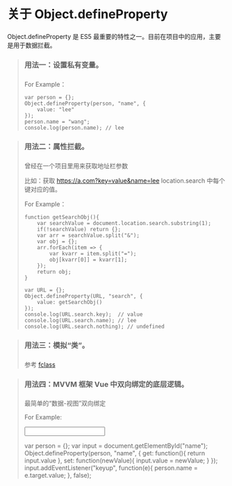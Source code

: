 # 关于 Object.defineProperty

###

Object.defineProperty 是 ES5 最重要的特性之一。目前在项目中的应用，主要是用于数据拦截。

> ### 用法一：设置私有变量。
> 
> ###
> 
> For Example：
> 
>     var person = {};
>     Object.defineProperty(person, "name", {
>         value: "lee"
>     });
>     person.name = "wang";
>     console.log(person.name); // lee
> 


> ### 用法二：属性拦截。
> 
> ###
> 
> 曾经在一个项目里用来获取地址栏参数 
> 
> 比如：获取 https://a.com?key=value&name=lee location.search 中每个键对应的值。
> 
> For Example：
> 
>     function getSearchObj(){
>         var searchValue = document.location.search.substring(1);
>         if(!searchValue) return {};
>         var arr = searchValue.split("&");
>         var obj = {};
>         arr.forEach(item => {
>             var kvarr = item.split("=");
>             obj[kvarr[0]] = kvarr[1];
>         });
>         return obj;
>     }
>
>     var URL = {};
>     Object.defineProperty(URL, "search", {
>         value: getSearchObj()
>     });
>     console.log(URL.search.key);  // value
>     console.log(URL.search.name); // lee
>     console.log(URL.search.nothing); // undefined


> ### 用法三：模拟“类”。
> 
> ###
> 
> 参考 [fclass](https://github.com/ccyingfu/fclass)


> ### 用法四：MVVM 框架 Vue 中双向绑定的底层逻辑。
> 
> ###
> 
> 最简单的“数据-视图”双向绑定
> 
> For Example:
>
>   <!-- html -->
>   <input id="name" />
>   
>   <!-- js -->
>   var person = {};
>   var input = document.getElementById("name");
>   Object.defineProperty(person, "name", {
>       get: function(){
>           return input.value
>       },
>       set: function(newValue){
>           input.value = newValue;
>       }
>   });
>   input.addEventListener("keyup", function(e){
>       person.name = e.target.value;
>   }, false);
> 


